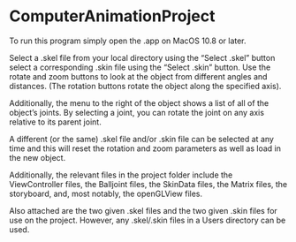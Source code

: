 # ComputerAnimationProject

To run this program simply open the .app on MacOS 10.8 or later.

Select a .skel file from your local directory using the “Select .skel” button select a corresponding .skin file using the “Select .skin” button. Use the rotate and zoom buttons to look at the object from different angles and distances. (The rotation buttons rotate the object along the specified axis).

Additionally, the menu to the right of the object shows a list of all of the object’s joints. By selecting a joint, you can rotate the joint on any axis relative to its parent joint.

A different (or the same) .skel file and/or .skin file can be selected at any time and this will reset the rotation and zoom parameters as well as load in the new object.

Additionally, the relevant files in the project folder include the ViewController files, the Balljoint files, the SkinData files, the Matrix files, the storyboard, and, most notably, the openGLView files.

Also attached are the two given .skel files and the two given .skin files for use on the project. However, any .skel/.skin files in a Users directory can be used.
